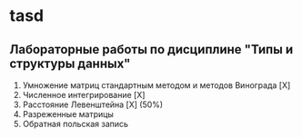 # tasd
## Лабораторные работы по дисциплине "Типы и структуры данных"
1. Умножение матриц стандартным методом и методов Винограда [X]
2. Численное интегрирование [X]
3. Расстояние Левенштейна [X] (50%)
4. Разреженные матрицы
5. Обратная польская запись
   

